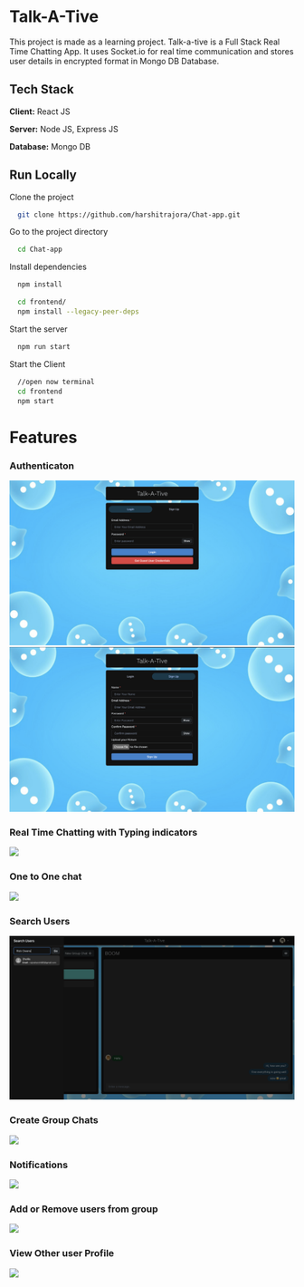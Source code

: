 
# Talk-A-Tive

This project is made as a learning project.
Talk-a-tive is a Full Stack Real Time Chatting App.
It uses Socket.io for real time communication and stores user details in encrypted format in Mongo DB Database.
## Tech Stack

**Client:** React JS

**Server:** Node JS, Express JS

**Database:** Mongo DB
  

## Run Locally

Clone the project

```bash
  git clone https://github.com/harshitrajora/Chat-app.git
```

Go to the project directory

```bash
  cd Chat-app
```

Install dependencies

```bash
  npm install
```

```bash
  cd frontend/
  npm install --legacy-peer-deps
```

Start the server

```bash
  npm run start
```
Start the Client

```bash
  //open now terminal
  cd frontend
  npm start
```

  
# Features

### Authenticaton
![](screenshots/login.png)
![](screenshots/signup.png)
### Real Time Chatting with Typing indicators
![](screenshots/typing.png)
### One to One chat
![](screenshots/oneToOne.png)
### Search Users
![](screenshots/searchUser.png)
### Create Group Chats
![](screenshots/groupCreate.png)
### Notifications 
![](screenshots/notification.png)
### Add or Remove users from group
![](screenshots/groupUpdate.png)
### View Other user Profile
![](screenshots/otherProfile.png)
